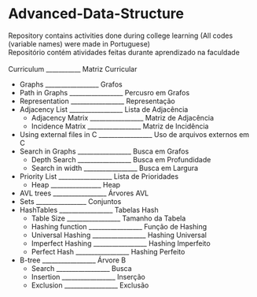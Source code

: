 # Advanced-Data-Structure
Repository contains activities done during college learning (All codes (variable names) were made in Portuguese)<br/> 
Repositório contém atividades feitas durante aprendizado na faculdade<br /> 
<br /> 
Curriculum ___________ Matriz Curricular
- Graphs _________________ Grafos
- Path in Graphs _________________ Percusro em Grafos
- Representation _________________ Representação
- Adjacency List _________________ Lista de Adjacência
	-	Adjacency Matrix _________________ Matriz de Adjacência
	- Incidence Matrix _________________ Matriz de Incidência
-	Using external files in C _________________ Uso de arquivos externos em C 
- Search in Graphs _________________ Busca em Grafos
  - Depth Search _________________ Busca em Profundidade
  - Search in width _________________ Busca em Largura
- Priority List _________________ Lista de Prioridades
  - Heap ________________ Heap
- AVL trees _________________ Árvores AVL
- Sets ________________ Conjuntos
- HashTables _________________ Tabelas Hash
  - Table Size _________________ Tamanho da Tabela
  - Hashing function _________________ Função de Hashing
  - Universal Hashing _________________ Hashing Universal
  -	Imperfect Hashing _________________ Hashing Imperfeito
  - Perfect Hash _________________ Hashing Perfeito
- B-tree _________________ Árvore B
  -	Search _________________ Busca
  - Insertion _________________ Inserção
  - Exclusion _________________ Exclusão
    


